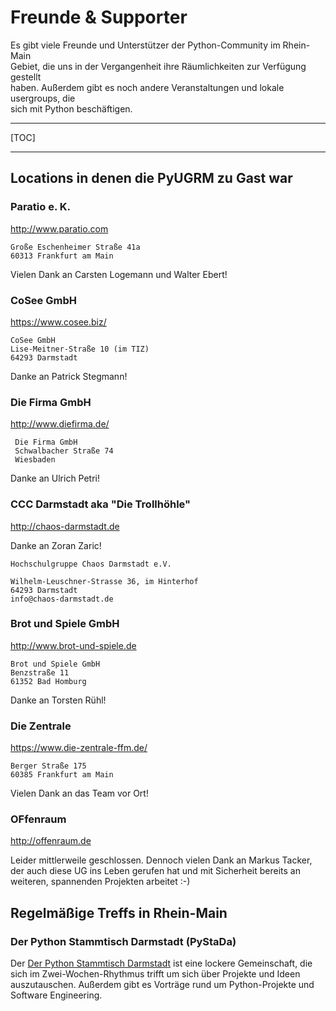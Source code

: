 <!-- 
.. title: Community
.. hidetitle: True
.. slug: infos-zur-python-community-in-rhein-main
.. date: 2014/04/27 00:25:52
.. tags: 
.. link:.
.. description: Links zu Freunden und Bekannten der Python UserGroup Rhein-Main
.. type: text
-->

# Freunde & Supporter

Es gibt viele Freunde und Unterstützer der Python-Community im Rhein-Main  
Gebiet, die uns in der Vergangenheit ihre Räumlichkeiten zur Verfügung gestellt  
haben. Außerdem gibt es noch andere Veranstaltungen und lokale usergroups, die  
sich mit Python beschäftigen.

---

[TOC]

---

## Locations in denen die PyUGRM zu Gast war

### Paratio e. K.

<http://www.paratio.com>

    Große Eschenheimer Straße 41a
    60313 Frankfurt am Main

Vielen Dank an Carsten Logemann und Walter Ebert!

### CoSee GmbH

<https://www.cosee.biz/>

    CoSee GmbH
    Lise-Meitner-Straße 10 (im TIZ)
    64293 Darmstadt

Danke an Patrick Stegmann!

### Die Firma GmbH

<http://www.diefirma.de/>

     Die Firma GmbH
     Schwalbacher Straße 74
     Wiesbaden

Danke an Ulrich Petri!

### CCC Darmstadt aka "Die Trollhöhle"

<http://chaos-darmstadt.de>

Danke an Zoran Zaric!

    Hochschulgruppe Chaos Darmstadt e.V.

    Wilhelm-Leuschner-Strasse 36, im Hinterhof
    64293 Darmstadt
    info@chaos-darmstadt.de

### Brot und Spiele GmbH

<http://www.brot-und-spiele.de>

    Brot und Spiele GmbH
    Benzstraße 11
    61352 Bad Homburg

Danke an Torsten Rühl!

### Die Zentrale

<https://www.die-zentrale-ffm.de/>

    Berger Straße 175
    60385 Frankfurt am Main

Vielen Dank an das Team vor Ort!

### OFfenraum

<http://offenraum.de>

Leider mittlerweile geschlossen. Dennoch vielen Dank an Markus Tacker, der auch
diese UG ins Leben gerufen hat und mit Sicherheit bereits an weiteren,
spannenden Projekten arbeitet :-)

## Regelmäßige Treffs in Rhein-Main

### Der Python Stammtisch Darmstadt (PyStaDa)

Der [Der Python Stammtisch Darmstadt][1] ist eine lockere Gemeinschaft, die  
sich im Zwei-Wochen-Rhythmus trifft um sich über Projekte und Ideen  
auszutauschen. Außerdem gibt es Vorträge rund um Python-Projekte und  
Software Engineering.

[1]: http://pystada.github.io
